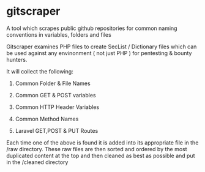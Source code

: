 # gitscraper
A tool which scrapes public github repositories for common naming conventions in variables, folders and files

Gitscraper examines PHP files to create SecList / Dictionary files which can be used against any envinonment ( not just PHP ) for pentesting & bounty hunters.

It will collect the following:

1) Common Folder & File Names

2) Common GET & POST variables

3) Common HTTP Header Variables

4) Common Method Names

5) Laravel GET,POST & PUT Routes

Each time one of the above is found it is added into its appropriate file in the /raw directory. These raw files are then sorted and ordered by the most duplicated content at the top and then cleaned as best as possible and put in the /cleaned directory
